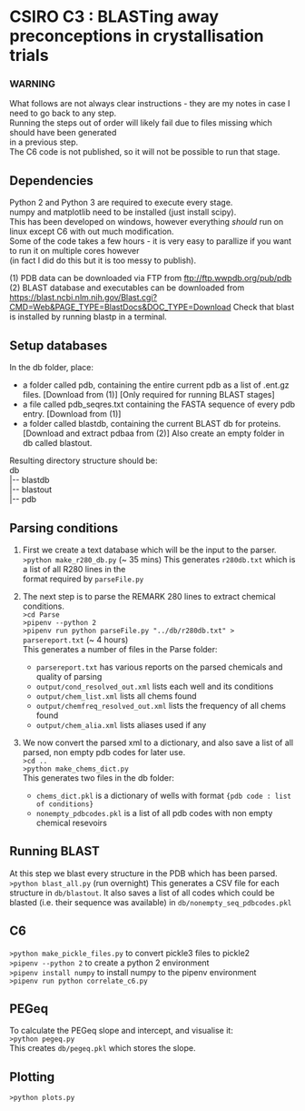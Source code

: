 # CSIRO C3 : BLASTing away preconceptions in crystallisation trials

### WARNING
What follows are not always clear instructions - they are my notes in case I need to go back to any step.\
Running the steps out of order will likely fail due to files missing which should have been generated\
in a previous step.\
The C6 code is not published, so it will not be possible to run that stage.

## Dependencies
Python 2 and Python 3 are required to execute every stage.\
numpy and matplotlib need to be installed (just install scipy).\
This has been developed on windows, however everything *should* run on linux except C6 with out much modification.\
Some of the code takes a few hours - it is very easy to parallize if you want to run it on multiple cores however\
(in fact I did do this but it is too messy to publish).

(1) PDB data can be downloaded via FTP from ftp://ftp.wwpdb.org/pub/pdb \
(2) BLAST database and executables can be downloaded from https://blast.ncbi.nlm.nih.gov/Blast.cgi?CMD=Web&PAGE_TYPE=BlastDocs&DOC_TYPE=Download
Check that blast is installed by running blastp in a terminal.

## Setup databases
In the db folder, place:
* a folder called pdb, containing the entire current pdb as a list of .ent.gz files. [Download from (1)]
[Only required for running BLAST stages]
* a file called pdb_seqres.txt containing the FASTA sequence of every pdb entry. [Download from (1)]
* a folder called blastdb, containing the current BLAST db for proteins. [Download and extract pdbaa from (2)]
Also create an empty folder in db called blastout.

Resulting directory structure should be:\
db\
|-- blastdb\
|-- blastout\
|-- pdb

## Parsing conditions
1. First we create a text database which will be the input to the parser.\
  `>python make_r280_db.py` (~ 35 mins)
   This generates `r280db.txt` which is a list of all R280 lines in the \
   format required by `parseFile.py`

2. The next step is to parse the REMARK 280 lines to extract chemical conditions.\
   `>cd Parse`\
   `>pipenv --python 2`\
   `>pipenv run python parseFile.py "../db/r280db.txt" > parsereport.txt` (~ 4 hours)\
   This generates a number of files in the Parse folder:
   * `parsereport.txt` has various reports on the parsed chemicals and quality of parsing
   * `output/cond_resolved_out.xml` lists each well and its conditions
   * `output/chem_list.xml` lists all chems found
   * `output/chemfreq_resolved_out.xml` lists the frequency of all chems found
   * `output/chem_alia.xml` lists aliases used if any
   
3. We now convert the parsed xml to a dictionary, and also save a list of all\
   parsed, non empty pdb codes for later use.\
   `>cd ..`\
   `>python make_chems_dict.py`\
   This generates two files in the db folder:
   * `chems_dict.pkl` is a dictionary of wells with format `{pdb code : list of conditions}`
   * `nonempty_pdbcodes.pkl` is a list of all pdb codes with non empty chemical resevoirs

## Running BLAST
At this step we blast every structure in the PDB which has been parsed.
`>python blast_all.py` (run overnight)
This generates a CSV file for each structure in `db/blastout`.
It also saves a list of all codes which could be blasted (i.e. their sequence was available) in 
`db/nonempty_seq_pdbcodes.pkl`

## C6
`>python make_pickle_files.py` to convert pickle3 files to pickle2\
`>pipenv --python 2` to create a python 2 environment\
`>pipenv install numpy` to install numpy to the pipenv environment\
`>pipenv run python correlate_c6.py`

## PEGeq
To calculate the PEGeq slope and intercept, and visualise it:\
`>python pegeq.py`\
This creates `db/pegeq.pkl` which stores the slope.

## Plotting
`>python plots.py`